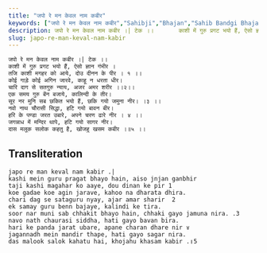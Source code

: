 ```yaml
---
title: "जपो रे मन केवल नाम कबीर"
keywords: ["जपो रे मन केवल नाम कबीर","Sahibji","Bhajan","Sahib Bandgi Bhajan","Sant Kabir Bhajan","bhajan lyrics","साहिब बंदगी भजन","भजन"]
description: जपो रे मन केवल नाम कबीर ।| टेक ।।       काशी में गुरु प्रगट भयो हैं, ऐसो ज्ञान गंभीर ।       तजि काशी मगहर को आये, दोउ दीनन के पीर । १ ।।       कोई
slug: japo-re-man-keval-nam-kabir
---
```


  
    जपो रे मन केवल नाम कबीर ।| टेक ।।  
    काशी में गुरु प्रगट भयो हैं, ऐसो ज्ञान गंभीर ।  
    तजि काशी मगहर को आये, दोउ दीनन के पीर । १ ।।  
    कोई गाड़े कोई अगिन जारवे, काहू न धरता धीर।  
    चारि दाग से सतगुरु न्याय, अजर अमर शरीर ।।२।।  
    एक समय गुरु बेंन बजाये, कालिन्दी के तीर।  
    सूर नर मुनि सब छकित भयो हैं, छकि गयो जमुना नीर। ।३ ।।  
    नवो नाथ चौरासी सिद्धा, हटि गयो बावन बीर।  
    हरि के पण्डा जरत उबारे, अपने चरण ढारे नीर । ४ ।।  
    जगन्नाध में मन्दिर थापे, हटि गयो सागर नीर।  
    दास मलूक सलोक कहतु है, खोजहु खसम कबीर ।॥५ ।।  


## Transliteration

  
    japo re man keval nam kabir .|    
    kashi mein guru pragat bhayo hain, aiso jnjan ganbhir  
    taji kashi magahar ko aaye, dou dinan ke pir 1    
    koe gadae koe agin jarave, kahoo na dharata dhira.  
    chari dag se sataguru nyay, ajar amar sharir  2   
    ek samay guru benn bajaye, kalindi ke tira.  
    soor nar muni sab chhakit bhayo hain, chhaki gayo jamuna nira. .3    
    navo nath chaurasi siddha, hati gayo bavan bira.  
    hari ke panda jarat ubare, apane charan dhare nir ४    
    jagannadh mein mandir thape, hati gayo sagar nira.  
    das malook salok kahatu hai, khojahu khasam kabir .॥5    

  